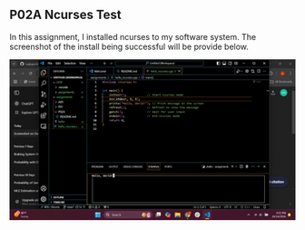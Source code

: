 ## P02A Ncurses Test

In this assignment, I installed ncurses to my software system. The screenshot of the install being successful will be provide below.

![](./img/img.png)